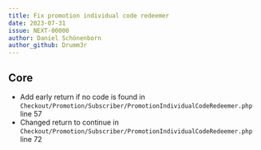 ```yaml
---
title: Fix promotion individual code redeemer
date: 2023-07-31
issue: NEXT-00000
author: Daniel Schönenborn
author_github: Drumm3r
---
```


## Core

* Add early return if no code is found in `Checkout/Promotion/Subscriber/PromotionIndividualCodeRedeemer.php` line 57
* Changed return to continue in `Checkout/Promotion/Subscriber/PromotionIndividualCodeRedeemer.php` line 72
